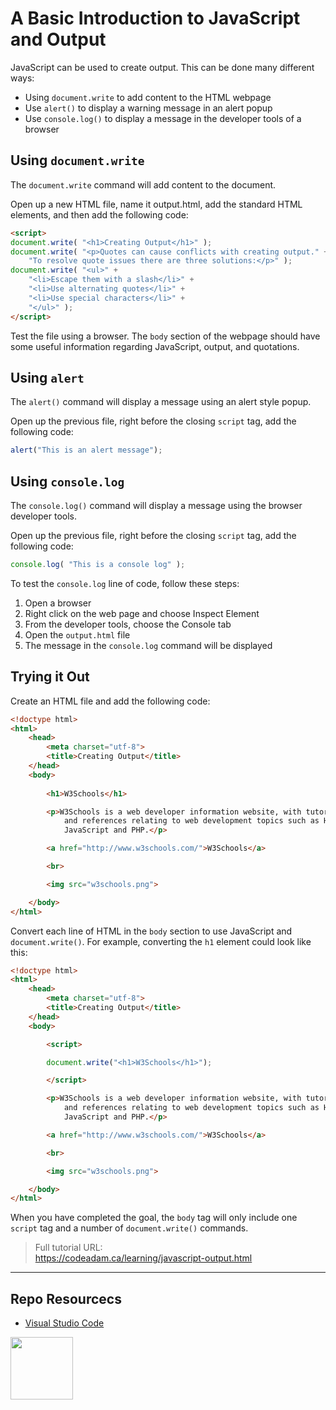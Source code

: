 # A Basic Introduction to JavaScript and Output

JavaScript can be used to create output. This can be done many different ways:

- Using `document.write` to add content to the HTML webpage
- Use `alert()` to display a warning message in an alert popup
- Use `console.log()` to display a message in the developer tools of a browser

## Using `document.write`

The `document.write` command will add content to the document. 

Open up a new HTML file, name it output.html, add the standard HTML elements, and then add the following code:

```html
<script>
document.write( "<h1>Creating Output</h1>" );
document.write( "<p>Quotes can cause conflicts with creating output." + " " + 
    "To resolve quote issues there are three solutions:</p>" );
document.write( "<ul>" + 
    "<li>Escape them with a slash</li>" + 
    "<li>Use alternating quotes</li>" + 
    "<li>Use special characters</li>" + 
    "</ul>" );
</script>
```

Test the file using a browser. The `body` section of the webpage should have some useful information regarding JavaScript, output, and quotations. 

## Using `alert`

The `alert()` command will display a message using an alert style popup. 

Open up the previous file, right before the closing `script` tag, add the following code:

```javascript
alert("This is an alert message");
```

## Using `console.log`

The `console.log()` command will display a message using the browser developer tools. 

Open up the previous file, right before the closing `script` tag, add the following code:

```javascript
console.log( "This is a console log" );
```

To test the `console.log` line of code, follow these steps:

1. Open a browser
2. Right click on the web page and choose Inspect Element
3. From the developer tools, choose the Console tab
3. Open the `output.html` file
4. The message in the `console.log` command will be displayed

## Trying it Out

Create an HTML file and add the following code:

```html
<!doctype html>
<html>
    <head>
        <meta charset="utf-8">
        <title>Creating Output</title>
    </head>
    <body>
        
        <h1>W3Schools</h1>

        <p>W3Schools is a web developer information website, with tutorials
            and references relating to web development topics such as HTML, CSS,
            JavaScript and PHP.</p>

        <a href="http://www.w3schools.com/">W3Schools</a>

        <br>

        <img src="w3schools.png">

    </body>
</html>
```

Convert each line of HTML in the `body` section to use JavaScript and `document.write()`. For example, converting the `h1` element could look like this:

```html
<!doctype html>
<html>
    <head>
        <meta charset="utf-8">
        <title>Creating Output</title>
    </head>
    <body>

        <script>

        document.write("<h1>W3Schools</h1>");

        </script>

        <p>W3Schools is a web developer information website, with tutorials
            and references relating to web development topics such as HTML, CSS,
            JavaScript and PHP.</p>

        <a href="http://www.w3schools.com/">W3Schools</a>

        <br>

        <img src="w3schools.png">

    </body>
</html>
```

When you have completed the goal, the `body` tag will only include one `script` tag and a number of `document.write()` commands. 

> Full tutorial URL:  
> https://codeadam.ca/learning/javascript-output.html

***

## Repo Resourcecs

* [Visual Studio Code](https://code.visualstudio.com/)

<a href="https://codeadam.ca">
<img src="https://codeadam.ca/images/code-block.png" width="100">
</a>
